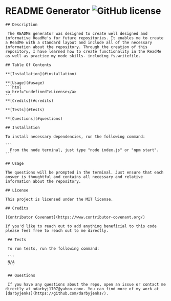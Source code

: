 # README Generator ![GitHub license](https://img.shields.io/badge/license-MIT-blue.svg)

    ## Description

     The README generator was designed to create well designed and informative ReadMe's for future repositories. It enables me to create a ReadMe with a standard layout and include all of the necessary information about the repository. Through the creation of this repository, I have learned how to create functionality in the ReadMe as well as practice my node skills- including fs.writefile.

    ## Table Of Contents

    **[Installation](#installation)

    **[Usage](#usage)
    ```html
    <a href="undefined">License</a>
    ```
    **[Credits](#credits)

    **[Tests](#tests)

    **[Questions](#questions)

    ## Installation

    To install necessary dependencies, run the following command:

    ```
      From the node terminal, just type "node index.js" or "npm start".
    ```
    
    ## Usage

    The questions will be prompted in the terminal. Just ensure that each answer is thoughtful and contains all necessary and relative information about the repository.

    ## License
    
    This project is licensed under the MIT license.

    ## Credits
    
    [Contributor Covenant](https://www.contributor-covenant.org/)
    
    If you'd like to reach out to add anything beneficial to this code please feel free to reach out to me directly.

     ## Tests

     To run tests, run the following command:

     ```
     N/A
     ```

     ## Questions

     If you have any questions about the repo, open an issue or contact me directly at <darbyj1707@yahoo.com>. You can find more of my work at [darbyjenks](https://github.com/darbyjenks/).
  